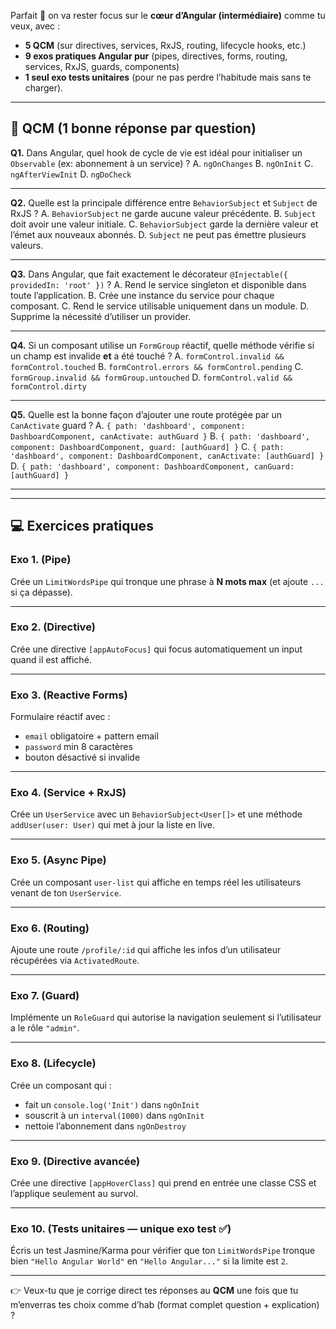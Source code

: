Parfait 🚀 on va rester focus sur le **cœur d’Angular (intermédiaire)** comme tu veux, avec :

* **5 QCM** (sur directives, services, RxJS, routing, lifecycle hooks, etc.)
* **9 exos pratiques Angular pur** (pipes, directives, forms, routing, services, RxJS, guards, components)
* **1 seul exo tests unitaires** (pour ne pas perdre l’habitude mais sans te charger).

---

## 📝 QCM (1 bonne réponse par question)

**Q1.** Dans Angular, quel hook de cycle de vie est idéal pour initialiser un `Observable` (ex: abonnement à un service) ?
A. `ngOnChanges`
B. `ngOnInit`
C. `ngAfterViewInit`
D. `ngDoCheck`

---

**Q2.** Quelle est la principale différence entre `BehaviorSubject` et `Subject` de RxJS ?
A. `BehaviorSubject` ne garde aucune valeur précédente.
B. `Subject` doit avoir une valeur initiale.
C. `BehaviorSubject` garde la dernière valeur et l’émet aux nouveaux abonnés.
D. `Subject` ne peut pas émettre plusieurs valeurs.

---

**Q3.** Dans Angular, que fait exactement le décorateur `@Injectable({ providedIn: 'root' })` ?
A. Rend le service singleton et disponible dans toute l’application.
B. Crée une instance du service pour chaque composant.
C. Rend le service utilisable uniquement dans un module.
D. Supprime la nécessité d’utiliser un provider.

---

**Q4.** Si un composant utilise un `FormGroup` réactif, quelle méthode vérifie si un champ est invalide **et** a été touché ?
A. `formControl.invalid && formControl.touched`
B. `formControl.errors && formControl.pending`
C. `formGroup.invalid && formGroup.untouched`
D. `formControl.valid && formControl.dirty`

---

**Q5.** Quelle est la bonne façon d’ajouter une route protégée par un `CanActivate` guard ?
A. `{ path: 'dashboard', component: DashboardComponent, canActivate: authGuard }`
B. `{ path: 'dashboard', component: DashboardComponent, guard: [authGuard] }`
C. `{ path: 'dashboard', component: DashboardComponent, canActivate: [authGuard] }`
D. `{ path: 'dashboard', component: DashboardComponent, canGuard: [authGuard] }`

---

---

## 💻 Exercices pratiques

### Exo 1. (Pipe)

Crée un `LimitWordsPipe` qui tronque une phrase à **N mots max** (et ajoute `...` si ça dépasse).

---

### Exo 2. (Directive)

Crée une directive `[appAutoFocus]` qui focus automatiquement un input quand il est affiché.

---

### Exo 3. (Reactive Forms)

Formulaire réactif avec :

* `email` obligatoire + pattern email
* `password` min 8 caractères
* bouton désactivé si invalide

---

### Exo 4. (Service + RxJS)

Crée un `UserService` avec un `BehaviorSubject<User[]>` et une méthode `addUser(user: User)` qui met à jour la liste en live.

---

### Exo 5. (Async Pipe)

Crée un composant `user-list` qui affiche en temps réel les utilisateurs venant de ton `UserService`.

---

### Exo 6. (Routing)

Ajoute une route `/profile/:id` qui affiche les infos d’un utilisateur récupérées via `ActivatedRoute`.

---

### Exo 7. (Guard)

Implémente un `RoleGuard` qui autorise la navigation seulement si l’utilisateur a le rôle `"admin"`.

---

### Exo 8. (Lifecycle)

Crée un composant qui :

* fait un `console.log('Init')` dans `ngOnInit`
* souscrit à un `interval(1000)` dans `ngOnInit`
* nettoie l’abonnement dans `ngOnDestroy`

---

### Exo 9. (Directive avancée)

Crée une directive `[appHoverClass]` qui prend en entrée une classe CSS et l’applique seulement au survol.

---

### Exo 10. (Tests unitaires — unique exo test ✅)

Écris un test Jasmine/Karma pour vérifier que ton `LimitWordsPipe` tronque bien `"Hello Angular World"` en `"Hello Angular..."` si la limite est `2`.

---

👉 Veux-tu que je corrige direct tes réponses au **QCM** une fois que tu m’enverras tes choix comme d’hab (format complet question + explication) ?

